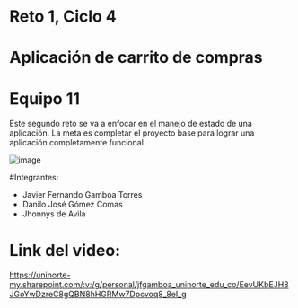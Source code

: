 # Reto 1, Ciclo 4
# Aplicación de carrito de compras
# Equipo 11
Este segundo reto se va a enfocar en el manejo de estado de una aplicación. La meta es completar el proyecto base para lograr una aplicación completamente funcional.

![image](https://user-images.githubusercontent.com/113115217/202606597-ca44560a-4050-476e-bb45-94e5fbf531aa.png)

#Integrantes:
- Javier Fernando Gamboa Torres
- Danilo José Gómez Comas
- Jhonnys de Avila
# Link del video:
https://uninorte-my.sharepoint.com/:v:/g/personal/jfgamboa_uninorte_edu_co/EevUKbEJH8JGoYwDzreC8gQBN8hHGRMw7Dpcvoq8_8eI_g
